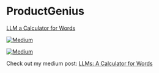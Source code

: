 # ProductGenius

[LLM a Calculator for Words](https://medium.com/the-modern-scientist/large-language-models-a-calculator-for-words-7ab4099d0cc9)

[![Medium](https://img.shields.io/discord/1192334452110659664?label=Medium)](https://medium.com/the-modern-scientist/large-language-models-a-calculator-for-words-7ab4099d0cc9)

[![Medium](https://img.shields.io/pypi/dm/instructor.svg)](https://medium.com/the-modern-scientist/large-language-models-a-calculator-for-words-7ab4099d0cc9)


Check out my medium post: [LLMs: A Calculator for Words](https://medium.com/the-modern-scientist/large-language-models-a-calculator-for-words-7ab4099d0cc9)

